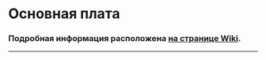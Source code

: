 # Основная плата
### Подробная информация расположена [на странице Wiki](https://github.com/wiki).
***
